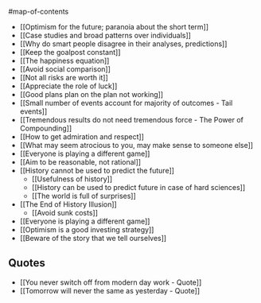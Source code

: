 #map-of-contents 

- [[Optimism for the future; paranoia about the short term]]
- [[Case studies and broad patterns over individuals]]
- [[Why do smart people disagree in their analyses, predictions]]
- [[Keep the goalpost constant]]
- [[The happiness equation]]
- [[Avoid social comparison]]
- [[Not all risks are worth it]]
- [[Appreciate the role of luck]]
- [[Good plans plan on the plan not working]]
- [[Small number of events account for majority of outcomes - Tail events]]
- [[Tremendous results do not need tremendous force - The Power of Compounding]]
- [[How to get admiration and respect]]
- [[What may seem atrocious to you, may make sense to someone else]]
- [[Everyone is playing a different game]]
- [[Aim to be reasonable, not rational]]
- [[History cannot be used to predict the future]]
	- [[Usefulness of history]]
	- [[History can be used to predict future in case of hard sciences]]
	- [[The world is full of surprises]]
- [[The End of History Illusion]]
	- [[Avoid sunk costs]]
- [[Everyone is playing a different game]]
- [[Optimism is a good investing strategy]]
- [[Beware of the story that we tell ourselves]]

## Quotes
- [[You never switch off from modern day work - Quote]]
- [[Tomorrow will never the same as yesterday - Quote]]